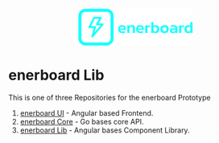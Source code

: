 <p align="center">
  <img alt="enerboard" src="https://github.com/marvhock/enerboard-lib/blob/main/enerboard.png?raw=true">
</p>

# enerboard Lib

This is one of three Repositories for the enerboard Prototype
1. [enerboard UI](https://github.com/marvhock/enerboard-ui) - Angular based Frontend.
2. [enerboard Core](https://github.com/marvhock/enerboard-core) - Go bases core API.
3. [enerboard Lib](https://github.com/marvhock/enerboard-lib) - Angular bases Component Library.
